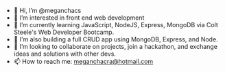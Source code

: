 - 👋 Hi, I’m @meganchacs
- 👀 I’m interested in front end web development
- 🌱 I’m currently learning JavaScript, NodeJS, Express, MongoDB via Colt Steele's Web Developer Bootcamp.
- 🧰 I'm also building a full CRUD app using MongoDB, Express, and Node.
- 💞️ I’m looking to collaborate on projects, join a hackathon, and exchange ideas and solutions with other devs.
- 📫 How to reach me: meganchacra@hotmail.com

<!---
meganchacs/meganchacs is a ✨ special ✨ repository because its `README.md` (this file) appears on your GitHub profile.
You can click the Preview link to take a look at your changes.
--->
